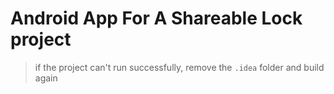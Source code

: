 # Android App For A Shareable Lock project

> if the project can't run successfully, remove the `.idea` folder and build again